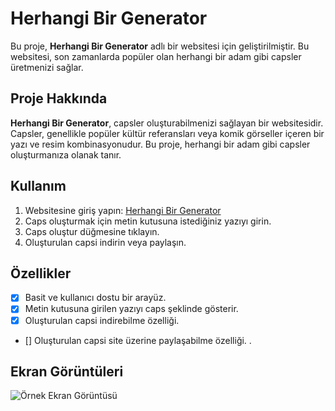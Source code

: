 # Herhangi Bir Generator

Bu proje, **Herhangi Bir Generator** adlı bir websitesi için geliştirilmiştir. Bu websitesi, son zamanlarda popüler olan herhangi bir adam gibi capsler üretmenizi sağlar.

## Proje Hakkında

**Herhangi Bir Generator**, capsler oluşturabilmenizi sağlayan bir websitesidir. Capsler, genellikle popüler kültür referansları veya komik görseller içeren bir yazı ve resim kombinasyonudur. Bu proje, herhangi bir adam gibi capsler oluşturmanıza olanak tanır.

## Kullanım

1. Websitesine giriş yapın: [Herhangi Bir Generator](https://herhangibir.vercel.app)
2. Caps oluşturmak için metin kutusuna istediğiniz yazıyı girin.
3. Caps oluştur düğmesine tıklayın.
4. Oluşturulan capsi indirin veya paylaşın.

## Özellikler

- [x] Basit ve kullanıcı dostu bir arayüz.
- [x] Metin kutusuna girilen yazıyı caps şeklinde gösterir.
- [x] Oluşturulan capsi indirebilme özelliği.
- [] Oluşturulan capsi site üzerine paylaşabilme özelliği.
  .

## Ekran Görüntüleri

![Örnek Ekran Görüntüsü](https://herhangibir.vercel.app/banner.png)

